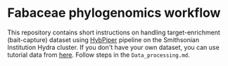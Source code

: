 # Fabaceae phylogenomics workflow
This repository contains short instructions on handling target-enrichment (bait-capture) dataset using [HybPiper](https://github.com/mossmatters/HybPiper) pipeline on the Smithsonian Institution Hydra cluster. If you don't have your own dataset, you can use tutorial data from [here](https://github.com/mossmatters/HybPiper/tree/master/test_dataset). Follow steps in the `Data_processing.md`.
